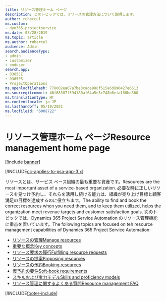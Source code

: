 ```yaml
---
title: リソース管理ホーム ページ
description: このトピックでは、リソースの管理方法について説明します。
author: ruhercul
ms.custom:
- dyn365-projectservice
ms.date: 03/28/2019
ms.topic: article
ms.author: ruhercul
audience: Admin
search.audienceType:
- admin
- customizer
- enduser
search.app:
- D365CE
- D365PS
- ProjectOperations
ms.openlocfilehash: 778002ea07a7be3cade988f515a6d890427e6613
ms.sourcegitcommit: 40f68387f594180af64a5e5c748b6efa188bd300
ms.translationtype: HT
ms.contentlocale: ja-JP
ms.lasthandoff: 05/10/2021
ms.locfileid: "6008722"
---
```

# <a name="resource-management-home-page"></a><span data-ttu-id="8668d-103">リソース管理ホーム ページ</span><span class="sxs-lookup"><span data-stu-id="8668d-103">Resource management home page</span></span>

[!include [banner](../includes/psa-now-project-operations.md)]

[!INCLUDE[cc-applies-to-psa-app-3.x](../includes/cc-applies-to-psa-app-3x.md)]

<span data-ttu-id="8668d-104">リソースとは、サービス ベース組織の最も重要な資産です。</span><span class="sxs-lookup"><span data-stu-id="8668d-104">Resources are the most important asset of a service-based organization.</span></span> <span data-ttu-id="8668d-105">必要な時に正しいリソースを見つけ予約し、それらを活用し続ける能力は、組織が売り上げ目標と顧客満足の目標を達成するのに役立ちます。</span><span class="sxs-lookup"><span data-stu-id="8668d-105">The ability to find and book the correct resources when you need them, and to keep them utilized, helps the organization meet revenue targets and customer satisfaction goals.</span></span> <span data-ttu-id="8668d-106">次のトピックでは、Dynamics 365 Project Service Automation のリソース管理機能に重点を置いています。</span><span class="sxs-lookup"><span data-stu-id="8668d-106">The following topics are focused on teh resource management capabilities of Dynamics 365 Project Service Automation:</span></span>

- [<span data-ttu-id="8668d-107">リソースの管理</span><span class="sxs-lookup"><span data-stu-id="8668d-107">Manage resources</span></span>](manage-resources.md)
- [<span data-ttu-id="8668d-108">重要な概念</span><span class="sxs-lookup"><span data-stu-id="8668d-108">Key concepts</span></span>](reports-key-concepts.md)
- [<span data-ttu-id="8668d-109">リソース要求の履行</span><span class="sxs-lookup"><span data-stu-id="8668d-109">Fulfilling resource requests</span></span>](resource-management-fulfill-requests.md)
- [<span data-ttu-id="8668d-110">リソースの提案</span><span class="sxs-lookup"><span data-stu-id="8668d-110">Proposing resources</span></span>](resource-management-propose-resources.md)
- [<span data-ttu-id="8668d-111">リソースの予約</span><span class="sxs-lookup"><span data-stu-id="8668d-111">Booking resources</span></span>](resource-management-book-resources-scheduleboard.md)
- [<span data-ttu-id="8668d-112">仮予約の要件</span><span class="sxs-lookup"><span data-stu-id="8668d-112">Soft-book requirements</span></span>](resource-management-softbook-requirements.md)
- [<span data-ttu-id="8668d-113">スキルおよび実力モデル</span><span class="sxs-lookup"><span data-stu-id="8668d-113">Skills and proficiency models</span></span>](resource-management-skills-proficiency.md)
- [<span data-ttu-id="8668d-114">リソース管理に関するよくある質問</span><span class="sxs-lookup"><span data-stu-id="8668d-114">Resource management FAQ</span></span>](resource-management-faq.md)


[!INCLUDE[footer-include](../includes/footer-banner.md)]